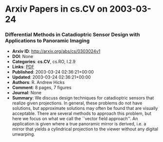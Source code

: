 # Arxiv Papers in cs.CV on 2003-03-24
### Differential Methods in Catadioptric Sensor Design with Applications to Panoramic Imaging
- **Arxiv ID**: http://arxiv.org/abs/cs/0303024v1
- **DOI**: None
- **Categories**: **cs.CV**, cs.RO, I.2.9
- **Links**: [PDF](http://arxiv.org/pdf/cs/0303024v1)
- **Published**: 2003-03-24 02:36:21+00:00
- **Updated**: 2003-03-24 02:36:21+00:00
- **Authors**: R. Andrew Hicks
- **Comment**: 8 pages, 7 figures
- **Journal**: None
- **Summary**: We discuss design techniques for catadioptric sensors that realize given projections. In general, these problems do not have solutions, but approximate solutions may often be found that are visually acceptable. There are several methods to approach this problem, but here we focus on what we call the ``vector field approach''. An application is given where a true panoramic mirror is derived, i.e. a mirror that yields a cylindrical projection to the viewer without any digital unwarping.



